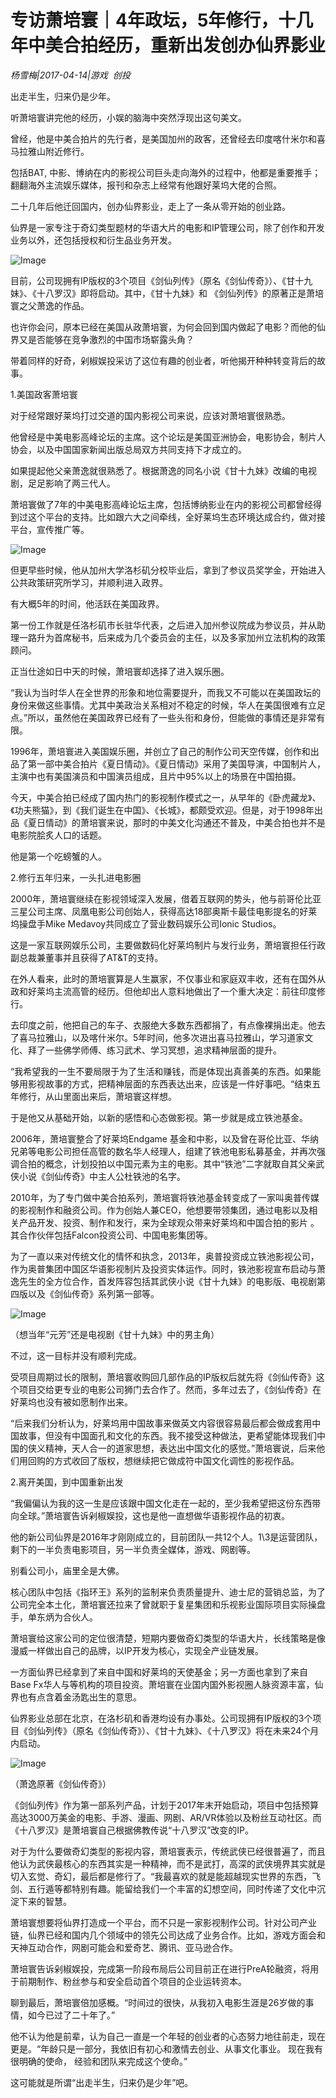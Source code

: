 # 专访萧培寰｜4年政坛，5年修行，十几年中美合拍经历，重新出发创办仙界影业

*杨雪梅|2017-04-14|游戏 
                                                创投*

出走半生，归来仍是少年。

听萧培寰讲完他的经历，小娱的脑海中突然浮现出这句美文。

曾经，他是中美合拍片的先行者，是美国加州的政客，还曾经去印度喀什米尔和喜马拉雅山附近修行。

包括BAT, 中影、博纳在内的影视公司巨头走向海外的过程中，他都是重要推手；翻翻海外主流娱乐媒体，报刊和杂志上经常有他跟好莱坞大佬的合照。

二十几年后他迁回国内，创办仙界影业，走上了一条从零开始的创业路。

仙界是一家专注于奇幻类型题材的华语大片的电影和IP管理公司，除了创作和开发业务以外，还包括授权和衍生品业务开发。

![Image](http://si1.go2yd.com/get-image/0ELERvPzcae)

目前，公司现拥有IP版权的3个项目《剑仙列传》（原名《剑仙传奇》）、《甘十九妹》、《十八罗汉》即将启动。其中，《甘十九妹》和 《剑仙列传》的原著正是萧培寰之父萧逸的作品。

也许你会问，原本已经在美国从政萧培寰，为何会回到国内做起了电影？而他的仙界又是否能够在竞争激烈的中国市场崭露头角？

带着同样的好奇，剁椒娱投采访了这位有趣的创业者，听他揭开种种转变背后的故事。

1.美国政客萧培寰

对于经常跟好莱坞打过交道的国内影视公司来说，应该对萧培寰很熟悉。

他曾经是中美电影高峰论坛的主席。这个论坛是美国亚洲协会，电影协会，制片人协会，以及中国国家新闻出版总局双方共同支持下才成立的。

如果提起他父亲萧逸就很熟悉了。根据萧逸的同名小说《甘十九妹》改编的电视剧，足足影响了两三代人。

萧培寰做了7年的中美电影高峰论坛主席，包括博纳影业在内的影视公司都曾经得到过这个平台的支持。比如跟六大之间牵线，全好莱坞生态环境达成合约，做对接平台，宣传推广等。

![Image](http://si1.go2yd.com/get-image/0ELERu5xgG0)

但更早些时候，他从加州大学洛杉矶分校毕业后，拿到了参议员奖学金，开始进入公共政策研究所学习，并顺利进入政界。

有大概5年的时间，他活跃在美国政界。

第一份工作就是任洛杉矶市长驻华代表，之后进入加州参议院成为参议员，并从助理一路升为首席秘书，后来成为几个委员会的主任，以及多家加州立法机构的政策顾问。

正当仕途如日中天的时候，萧培寰却选择了进入娱乐圈。

“我认为当时华人在全世界的形象和地位需要提升，而我又不可能以在美国政坛的身份来做这些事情。尤其中美政治关系相对不稳定的时候，华人在美国很难有立足点。”所以，虽然他在美国政界已经有了一些头衔和身份，但能做的事情还是非常有限。

1996年，萧培寰进入美国娱乐圈，并创立了自己的制作公司天空传媒，创作和出品了第一部中美合拍片《夏日情动》。《夏日情动》采用了美国导演，中国制片人，主演中也有美国演员和中国演员组成，且片中95%以上的场景在中国拍摄。

今天，中美合拍已经成了国内热门的影视制作模式之一，从早年的《卧虎藏龙》、《功夫熊猫》，到《我们诞生在中国》、《长城》，都颇受欢迎。但是，对于1998年出品《夏日情动》的萧培寰来说，那时的中美文化沟通还不普及，中美合拍也并不是电影院脍炙人口的话题。

他是第一个吃螃蟹的人。

2.修行五年归来，一头扎进电影圈

2000年，萧培寰继续在影视领域深入发展，借着互联网的势头，他与前哥伦比亚三星公司主席、凤凰电影公司创始人，获得高达18部奥斯卡最佳电影提名的好莱坞操盘手Mike Medavoy共同成立了营业数码娱乐公司Ionic Studios。

这是一家互联网娱乐公司，主要做数码化好莱坞制片与发行业务，萧培寰担任行政副总裁兼董事并且获得了AT&T的支持。

在外人看来，此时的萧培寰算是人生赢家，不仅事业和家庭双丰收，还有在国外从政和好莱坞主流高管的经历。但他却出人意料地做出了一个重大决定：前往印度修行。

去印度之前，他把自己的车子、衣服绝大多数东西都捐了，有点像裸捐出走。他去了喜马拉雅山，以及喀什米尔。5年时间，他多次进出喜马拉雅山，学习道家文化、拜了一些佛学师傅、练习武术、学习冥想，追求精神层面的提升。

“我希望我的一生不要局限于为了生活和赚钱，而是体现出真善美的东西。如果能够用影视故事的方式，把精神层面的东西表达出来，应该是一件好事吧。“结束五年修行，从山里面出来后，萧培寰这样想。

于是他又从基础开始，以新的感悟和心态做影视。第一步就是成立铁池基金。

2006年，萧培寰整合了好莱坞Endgame 基金和中影，以及曾在哥伦比亚、华纳兄弟等电影公司担任高管的数名华人经理人，组建了铁池电影私募基金，并再次强调合拍的概念，计划投拍以中国元素为主的电影。其中“铁池”二字就取自其父亲武侠小说《剑仙传奇》中主人公杜铁池的名字。

2010年，为了专门做中美合拍系列，萧培寰将铁池基金转变成了一家叫奥普传媒的影视制作和融资公司。作为创始人兼CEO，他想要带领集团，通过电影以及相关产品开发、投资、制作和发行，来为全球观众带来好莱坞和中国合拍的影片 。其合作伙伴包括Falcon投资公司、中国电影集团等。

为了一直以来对传统文化的情怀和执念，2013年，奥普投资成立铁池影视公司，作为奥普集团中国区华语影视制片及投资实体运作。同时，铁池影视宣布启动与萧逸先生的全方位合作，首发阵容包括其武侠小说《甘十九妹》的电影版、电视剧第四版以及《剑仙传奇》系列第一部等。

![Image](http://si1.go2yd.com/get-image/0ELERrdnAno)

（想当年“元芳”还是电视剧《甘十九妹》中的男主角）

不过，这一目标并没有顺利完成。

受项目周期过长的限制，萧培寰收购回几部作品的IP版权后就先将《剑仙传奇》这个项目交给更专业的电影公司狮门去合作了。然而，多年过去了，《剑仙传奇》在好莱坞也没有被如愿制作出来。

“后来我们分析认为，好莱坞用中国故事来做英文内容很容易最后都会做成套用中国故事，但没有中国面孔和文化的东西。我不接受这种做法，更希望能体现我们中国的侠义精神，天人合一的道家思想，表达出中国文化的感觉。”萧培寰说，后来他们用回购的方式收回了版权，想继续把它做成符中国文化调性的影视作品。

2.离开美国，到中国重新出发

“我偏偏认为我的这一生是应该跟中国文化走在一起的，至少我希望把这份东西带向全球。”萧培寰告诉剁椒娱投，这也是他一直想做华语影视作品的初衷。

他的新公司仙界是2016年才刚刚成立的，目前团队一共12个人。1\3是运营团队，剩下的一半负责电影项目，另一半负责全媒体，游戏、网剧等。

别看公司小，庙里全是大佛。

核心团队中包括《指环王》系列的监制来负责质量提升、迪士尼的营销总监，为了公司完全本土化，萧培寰还拉来了曾就职于复星集团和乐视影业国际项目实际操盘手，单东炳为合伙人。

萧培寰给这家公司的定位很清楚，短期内要做奇幻类型的华语大片，长线策略是像漫威一样做出自己的品牌，以IP开发为核心，实现全产业链发展。

一方面仙界已经拿到了来自中国和好莱坞的天使基金；另一方面也拿到了来自Base Fx华人与等机构的项目投资。萧培寰在业国内国外影视圈人脉资源丰富，仙界也有点含着金汤匙出生的意思。

仙界影业总部在北京，在洛杉矶和香港均设有办事处。公司现拥有IP版权的3个项目《剑仙列传》（原名《剑仙传奇》）、《甘十九妹》、《十八罗汉》将在未来24个月内启动。

![Image](http://si1.go2yd.com/get-image/0ELERsfYkjY)

（萧逸原著《剑仙传奇》）

《剑仙列传》作为第一部系列产品，计划于2017年末开始启动，项目中包括预算高达3000万美金的电影、手游、漫画、网剧、AR/VR体验以及粉丝互动社区。而《十八罗汉》是萧培寰自己根据佛教传说“十八罗汉”改变的IP。

对于为什么要做奇幻类型的影视内容，萧培寰表示，传统武侠已经很普遍了，而且他认为武侠最核心的东西其实是一种精神，而不是武打，高深的武侠境界其实就是切入玄觉、奇幻，最后都是修行了。“我最喜欢的就是能超越现实世界的东西，飞剑、五行遁等都特别有趣。能留给我们一个丰富的幻想空间，同时传递了文化中沉淀下来的智慧。

萧培寰想要将仙界打造成一个平台，而不只是一家影视制作公司。针对公司产业链，仙界已经和国内几个领域中的领先公司达成了业务合作。比如，游戏方面会和天神互动合作，网剧可能会和爱奇艺、腾讯、亚马逊合作。

萧培寰告诉剁椒娱投，完成第一阶段布局后公司目前正在进行PreA轮融资，将用于前期制作、粉丝参与和安全启动首个项目的企业运转资本。

聊到最后，萧培寰倍加感概。“时间过的很快，从我初入电影生涯是26岁做的事情，如今已过了二十年了。”

他不认为他是前辈，认为自己一直是一个年轻的创业者的心态努力地往前走，现在更是。“年龄只是一部分，我依旧有初心和激情去创业、从事文化事业。 现在我有很明确的使命， 经验和团队来完成这个使命。”

这可能就是所谓“出走半生，归来仍是少年”吧。

